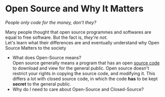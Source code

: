 # Open Source and Why It Matters
_People only code for the money, don't they?_

Many people thought that open source programmes and softwares are equal to free software. But the fact is, _they're not_.\
Let's learn what their differences are and eventually understand why Open Source Matters to the society

- What does Open-Source means?\
Open source generally means a program that has an open [source code](https://en.wikipedia.org/wiki/Source_code) to download and view for the general public. Open source doesn't restrict your rights in copying the source code, and modifying it. This differs a lot with closed source code, in which the code **has** to be kept **secret** to the general public.
- Why do I need to care about Open-Source and Closed-Source?
